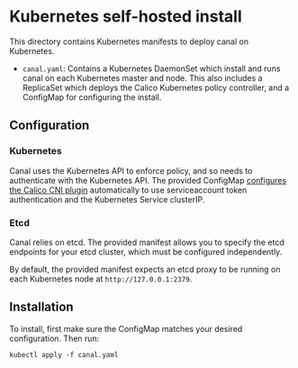 # Kubernetes self-hosted install

This directory contains Kubernetes manifests to deploy canal on Kubernetes.

- `canal.yaml`: Contains a Kubernetes DaemonSet which install and runs canal on each Kubernetes master and node.
This also includes a ReplicaSet which deploys the Calico Kubernetes policy controller, and a ConfigMap for
configuring the install.

## Configuration

### Kubernetes
Canal uses the Kubernetes API to enforce policy, and so needs to authenticate with the Kubernetes API.  The provided
ConfigMap [configures the Calico CNI plugin](https://github.com/projectcalico/calico-cni/blob/master/configuration.md#kubernetes-specific)
automatically to use serviceaccount token authentication and the Kubernetes Service clusterIP. 

### Etcd

Canal relies on etcd.  The provided manifest allows you to specify the etcd endpoints for your etcd cluster,
which must be configured independently.

By default, the provided manifest expects an etcd proxy to be running on each Kubernetes node at `http://127.0.0.1:2379`.

## Installation

To install, first make sure the ConfigMap matches your desired configuration.  Then run:

```
kubectl apply -f canal.yaml
```
